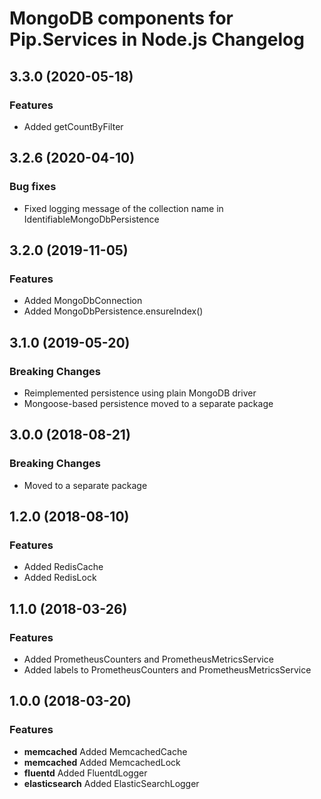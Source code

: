 # MongoDB components for Pip.Services in Node.js Changelog

## <a name="3.3.0"></a> 3.3.0 (2020-05-18) 

### Features
* Added getCountByFilter

## <a name="3.2.6"></a> 3.2.6 (2020-04-10) 

### Bug fixes
* Fixed logging message of the collection name in IdentifiableMongoDbPersistence

## <a name="3.2.0"></a> 3.2.0 (2019-11-05) 

### Features
* Added MongoDbConnection
* Added MongoDbPersistence.ensureIndex()

## <a name="3.1.0"></a> 3.1.0 (2019-05-20) 

### Breaking Changes
* Reimplemented persistence using plain MongoDB driver
* Mongoose-based persistence moved to a separate package

## <a name="3.0.0"></a> 3.0.0 (2018-08-21) 

### Breaking Changes
* Moved to a separate package

## <a name="1.2.0"></a> 1.2.0 (2018-08-10) 

### Features
* Added RedisCache
* Added RedisLock

## <a name="1.1.0"></a> 1.1.0 (2018-03-26) 

### Features
* Added PrometheusCounters and PrometheusMetricsService
* Added labels to PrometheusCounters and PrometheusMetricsService

## <a name="1.0.0"></a> 1.0.0 (2018-03-20) 

### Features
* **memcached** Added MemcachedCache
* **memcached** Added MemcachedLock
* **fluentd** Added FluentdLogger
* **elasticsearch** Added ElasticSearchLogger

